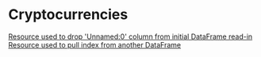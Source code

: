 # Cryptocurrencies
[Resource used to drop 'Unnamed:0' column from initial DataFrame read-in](https://net-informations.com/ds/err/unnamed.htm)
[Resource used to pull index from another DataFrame](https://stackoverflow.com/questions/18176933/create-an-empty-data-frame-with-index-from-another-data-frame)
